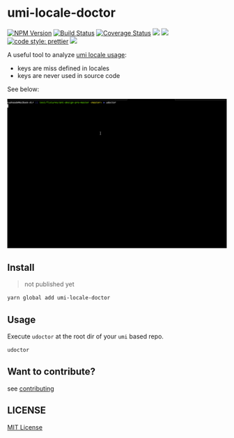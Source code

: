 # umi-locale-doctor

[![NPM Version][npm-image]][npm-url]
[![Build Status][travis-image]][travis-url]
[![Coverage Status][coverage-image]][coverage-url]
![][david-url]
![][dt-url]
[![code style: prettier][prettier-image]][prettier-url]
![][license-url]

A useful tool to analyze [umi locale usage](https://umijs.org/api/#locale):

- keys are miss defined in locales
- keys are never used in source code

See below:

![](./docs/demo.gif)

## Install

> not published yet

```bash
yarn global add umi-locale-doctor
```

## Usage

Execute `udoctor` at the root dir of your `umi` based repo.

```bash
udoctor
```

## Want to contribute?

see [contributing](https://github.com/umijs/umi-locale-doctor/blob/master/CONTRIBUTING.md)

## LICENSE

[MIT License](https://raw.githubusercontent.com/umijs/umi-locale-doctor/master/LICENSE)

[npm-url]: https://npmjs.org/package/umi-locale-doctor
[npm-image]: https://badge.fury.io/js/umi-locale-doctor.png
[david-url]: https://david-dm.org/umijs/umi-locale-doctor.png
[travis-image]: https://www.travis-ci.org/umijs/umi-locale-doctor.svg?branch=master
[travis-url]: https://travis-ci.com/umijs/umi-locale-doctor
[coverage-image]: https://coveralls.io/repos/github/umijs/umi-locale-doctor/badge.svg?branch=master
[coverage-url]: https://coveralls.io/github/umijs/umi-locale-doctor
[dt-url]: https://img.shields.io/npm/dt/umi-locale-doctor.svg
[license-url]: https://img.shields.io/github/license/umijs/umi-locale-doctor
[prettier-image]: https://img.shields.io/badge/code_style-prettier-ff69b4.svg
[prettier-url]: https://github.com/prettier/prettier
